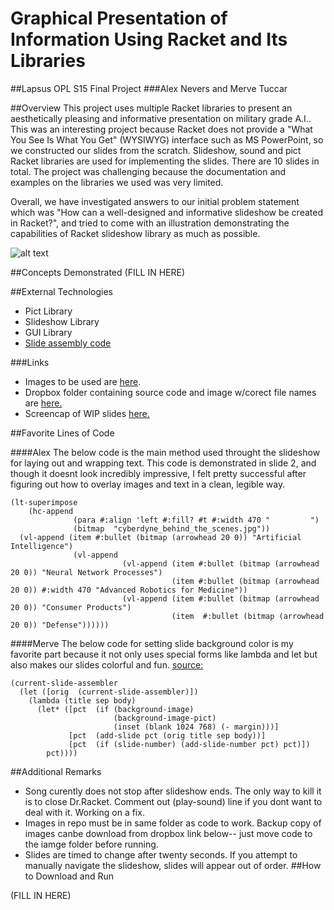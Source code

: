 # Graphical Presentation of Information Using Racket and Its Libraries
##Lapsus OPL S15 Final Project
###Alex Nevers and Merve Tuccar

##Overview
This project uses multiple Racket libraries to present an aesthetically pleasing and informative presentation on military grade A.I.. This was an interesting project because Racket does not provide a "What You See Is What You Get" (WYSIWYG) interface such as MS PowerPoint, so we constructed our slides from the scratch. Slideshow, sound and pict Racket libraries are used for implementing the slides. There are 10 slides in total. The project was challenging because the documentation and examples on the libraries we used was very limited. 

Overall, we have investigated answers to our initial problem statement which was "How can a well-designed and informative slideshow be created in Racket?", and tried to come with an illustration demonstrating the capabilities of Racket slideshow library as much as possible. 

![alt text](http://i.imgur.com/Go3FJHt.png "Logo Title Text 1")

##Concepts Demonstrated
(FILL IN HERE)

##External Technologies
* Pict Library
* Slideshow Library
* GUI Library
* [Slide assembly code](http://lists.racket-lang.org/users/archive/2011-February/044148.html)

###Links
* Images to be used are [here](http://imgur.com/a/L5IZ4).
* Dropbox folder containing source code and image w/corect file names are [here.](https://www.dropbox.com/sh/4crmc9upiluw3z9/AAB8IakIC-WQ0T3CouzHPMaHa?dl=0)
* Screencap of WIP slides [here.](http://imgur.com/a/CTYgP)

##Favorite Lines of Code

####Alex
The below code is the main method used throught the slideshow for laying out and wrapping text. This code is demonstrated in slide 2, and though it doesnt look incredibly impressive, I felt pretty successful after figuring out how to overlay images and text in a clean, legible way.

    (lt-superimpose 
        (hc-append
                  (para #:align 'left #:fill? #t #:width 470 "         ")
                  (bitmap  "cyberdyne_behind_the_scenes.jpg")) 
      (vl-append (item #:bullet (bitmap (arrowhead 20 0)) "Artificial Intelligence") 
                  (vl-append 
                             (vl-append (item #:bullet (bitmap (arrowhead 20 0)) "Neural Network Processes")
                                        (item #:bullet (bitmap (arrowhead 20 0)) #:width 470 "Advanced Robotics for Medicine"))
                             (vl-append (item #:bullet (bitmap (arrowhead 20 0)) "Consumer Products")
                                        (item  #:bullet (bitmap (arrowhead 20 0)) "Defense"))))))


####Merve
The below code for setting slide background color is my favorite part because it not only uses special forms like lambda and let but also makes our slides colorful and fun. [source:](http://lists.racket-lang.org/users/archive/2011-February/044148.html)

```
(current-slide-assembler
  (let ([orig  (current-slide-assembler)])
    (lambda (title sep body)
      (let* ([pct  (if (background-image)
                       (background-image-pict)
                       (inset (blank 1024 768) (- margin)))]
             [pct  (add-slide pct (orig title sep body))]
             [pct  (if (slide-number) (add-slide-number pct) pct)])
        pct))))
```

##Additional Remarks
* Song curently does not stop after slideshow ends. The only way to kill it is to close Dr.Racket. Comment out (play-sound)  line if you dont want to deal with it. Working on a fix.
* Images in repo must be in same folder as code to work. Backup copy of images canbe download from dropbox link below-- just move code to the iamge folder before running.
* Slides are timed to change after twenty seconds. If you attempt to manually navigate the slideshow, slides will appear out of order.
##How to Download and Run

(FILL IN HERE)


